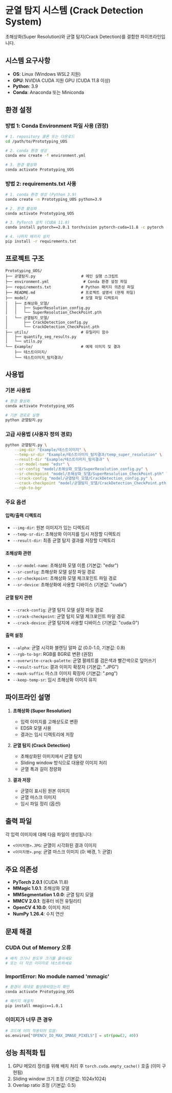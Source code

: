 # 균열 탐지 시스템 (Crack Detection System)

초해상화(Super Resolution)와 균열 탐지(Crack Detection)를 결합한 파이프라인입니다.

## 시스템 요구사항

- **OS**: Linux (Windows WSL2 지원)
- **GPU**: NVIDIA CUDA 지원 GPU (CUDA 11.8 이상)
- **Python**: 3.9
- **Conda**: Anaconda 또는 Miniconda

## 환경 설정

### 방법 1: Conda Environment 파일 사용 (권장)

```bash
# 1. repository 클론 또는 다운로드
cd /path/to/Prototyping_UOS

# 2. conda 환경 생성
conda env create -f environment.yml

# 3. 환경 활성화
conda activate Prototyping_UOS
```

### 방법 2: requirements.txt 사용

```bash
# 1. conda 환경 생성 (Python 3.9)
conda create -n Prototyping_UOS python=3.9

# 2. 환경 활성화
conda activate Prototyping_UOS

# 3. PyTorch 설치 (CUDA 11.8)
conda install pytorch==2.0.1 torchvision pytorch-cuda=11.8 -c pytorch -c nvidia

# 4. 나머지 패키지 설치
pip install -r requirements.txt
```

## 프로젝트 구조

```
Prototyping_UOS/
├── 균열탐지.py                    # 메인 실행 스크립트
├── environment.yml               # Conda 환경 설정 파일
├── requirements.txt             # Python 패키지 의존성 파일
├── README.md                    # 프로젝트 설명서 (현재 파일)
├── model/                       # 모델 파일 디렉토리
│   ├── 초해상화_모델/
│   │   ├── SuperResolution_config.py
│   │   └── SuperResolution_CheckPoint.pth
│   └── 균열탐지_모델/
│       ├── CrackDetection_config.py
│       └── CrackDetection_CheckPoint.pth
├── utils/                       # 유틸리티 함수
│   ├── quantify_seg_results.py
│   └── utils.py
└── Example/                     # 예제 이미지 및 결과
    ├── 테스트이미지/
    └── 테스트이미지_탐지결과/
```

## 사용법

### 기본 사용법

```bash
# 환경 활성화
conda activate Prototyping_UOS

# 기본 경로로 실행
python 균열탐지.py
```

### 고급 사용법 (사용자 정의 경로)

```bash
python 균열탐지.py \
    --img-dir "Example/테스트이미지" \
    --temp-sr-dir "Example/테스트이미지_탐지결과/temp_super_resolution" \
    --result-dir "Example/테스트이미지_탐지결과" \
    --sr-model-name "edsr" \
    --sr-config "model/초해상화_모델/SuperResolution_config.py" \
    --sr-checkpoint "model/초해상화_모델/SuperResolution_CheckPoint.pth" \
    --crack-config "model/균열탐지_모델/CrackDetection_config.py" \
    --crack-checkpoint "model/균열탐지_모델/CrackDetection_CheckPoint.pth" \
    --rgb-to-bgr
```

### 주요 옵션

#### 입력/출력 디렉토리
- `--img-dir`: 원본 이미지가 있는 디렉토리
- `--temp-sr-dir`: 초해상화 이미지를 임시 저장할 디렉토리
- `--result-dir`: 최종 균열 탐지 결과를 저장할 디렉토리

#### 초해상화 관련
- `--sr-model-name`: 초해상화 모델 이름 (기본값: "edsr")
- `--sr-config`: 초해상화 모델 설정 파일 경로
- `--sr-checkpoint`: 초해상화 모델 체크포인트 파일 경로
- `--sr-device`: 초해상화에 사용할 디바이스 (기본값: "cuda")

#### 균열 탐지 관련
- `--crack-config`: 균열 탐지 모델 설정 파일 경로
- `--crack-checkpoint`: 균열 탐지 모델 체크포인트 파일 경로
- `--crack-device`: 균열 탐지에 사용할 디바이스 (기본값: "cuda:0")

#### 출력 설정
- `--alpha`: 균열 시각화 블렌딩 알파 값 (0.0-1.0, 기본값: 0.8)
- `--rgb-to-bgr`: RGB를 BGR로 변환 (권장)
- `--overwrite-crack-palette`: 균열 팔레트를 검은색과 빨간색으로 덮어쓰기
- `--result-suffix`: 결과 이미지 확장자 (기본값: ".JPG")
- `--mask-suffix`: 마스크 이미지 확장자 (기본값: ".png")
- `--keep-temp-sr`: 임시 초해상화 이미지 유지

## 파이프라인 설명

1. **초해상화 (Super Resolution)**
   - 입력 이미지를 고해상도로 변환
   - EDSR 모델 사용
   - 결과는 임시 디렉토리에 저장

2. **균열 탐지 (Crack Detection)**
   - 초해상화된 이미지에서 균열 탐지
   - Sliding window 방식으로 대용량 이미지 처리
   - 균열 폭과 길이 정량화

3. **결과 저장**
   - 균열이 표시된 원본 이미지
   - 균열 마스크 이미지
   - 임시 파일 정리 (옵션)

## 출력 파일

각 입력 이미지에 대해 다음 파일이 생성됩니다:

- `<이미지명>.JPG`: 균열이 시각화된 결과 이미지
- `<이미지명>.png`: 균열 마스크 이미지 (0: 배경, 1: 균열)

## 주요 의존성

- **PyTorch 2.0.1** (CUDA 11.8)
- **MMagic 1.0.1**: 초해상화 모델
- **MMSegmentation 1.0.0**: 균열 탐지 모델
- **MMCV 2.0.1**: 컴퓨터 비전 유틸리티
- **OpenCV 4.10.0**: 이미지 처리
- **NumPy 1.26.4**: 수치 연산

## 문제 해결

### CUDA Out of Memory 오류
```bash
# 배치 크기나 윈도우 크기를 줄이세요
# 또는 더 작은 이미지로 테스트하세요
```

### ImportError: No module named 'mmagic'
```bash
# 환경이 제대로 활성화되었는지 확인
conda activate Prototyping_UOS

# 패키지 재설치
pip install mmagic==1.0.1
```

### 이미지가 너무 큰 경우
```python
# 코드에 이미 적용되어 있음:
os.environ["OPENCV_IO_MAX_IMAGE_PIXELS"] = str(pow(2, 40))
```

## 성능 최적화 팁

1. GPU 메모리 정리를 위해 배치 처리 후 `torch.cuda.empty_cache()` 호출 (이미 구현됨)
2. Sliding window 크기 조정 (기본값: 1024x1024)
3. Overlap ratio 조정 (기본값: 0.5)


